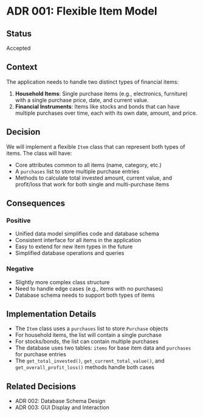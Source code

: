 # ADR 001: Flexible Item Model

## Status
Accepted

## Context
The application needs to handle two distinct types of financial items:
1. **Household Items**: Single purchase items (e.g., electronics, furniture) with a single purchase price, date, and current value.
2. **Financial Instruments**: Items like stocks and bonds that can have multiple purchases over time, each with its own date, amount, and price.

## Decision
We will implement a flexible `Item` class that can represent both types of items. The class will have:
- Core attributes common to all items (name, category, etc.)
- A `purchases` list to store multiple purchase entries
- Methods to calculate total invested amount, current value, and profit/loss that work for both single and multi-purchase items

## Consequences
### Positive
- Unified data model simplifies code and database schema
- Consistent interface for all items in the application
- Easy to extend for new item types in the future
- Simplified database operations and queries

### Negative
- Slightly more complex class structure
- Need to handle edge cases (e.g., items with no purchases)
- Database schema needs to support both types of items

## Implementation Details
- The `Item` class uses a `purchases` list to store `Purchase` objects
- For household items, the list will contain a single purchase
- For stocks/bonds, the list can contain multiple purchases
- The database uses two tables: `items` for base item data and `purchases` for purchase entries
- The `get_total_invested()`, `get_current_total_value()`, and `get_overall_profit_loss()` methods handle both cases

## Related Decisions
- ADR 002: Database Schema Design
- ADR 003: GUI Display and Interaction 